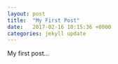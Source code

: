 ```yaml
---
layout: post
title:  "My First Post"
date:   2017-02-16 10:15:36 +0000
categories: jekyll update
---
```


My first post...
